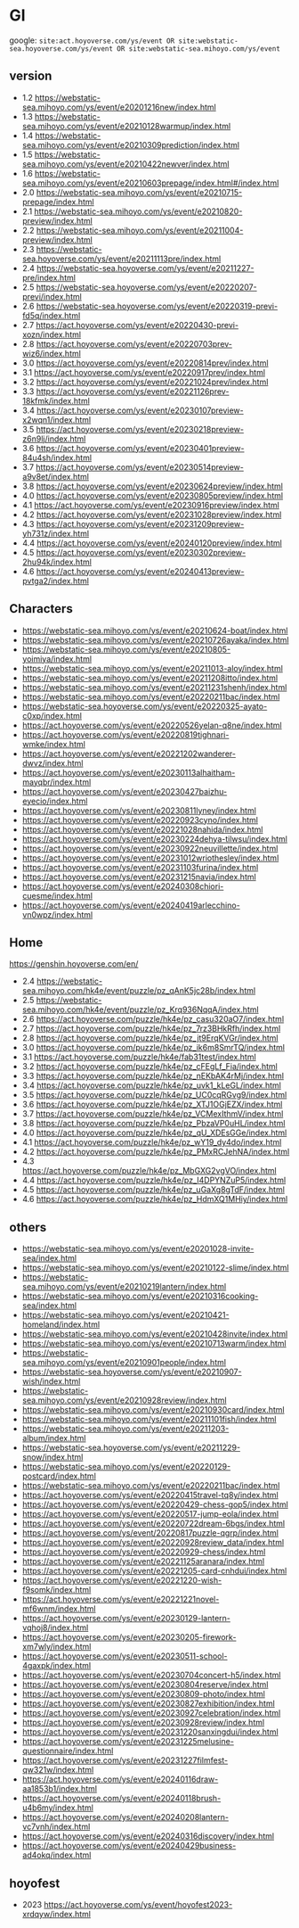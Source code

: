 # GI
google: ```site:act.hoyoverse.com/ys/event OR site:webstatic-sea.hoyoverse.com/ys/event OR site:webstatic-sea.mihoyo.com/ys/event```

## version
- 1.2 https://webstatic-sea.mihoyo.com/ys/event/e20201216new/index.html
- 1.3 https://webstatic-sea.mihoyo.com/ys/event/e20210128warmup/index.html
- 1.4 https://webstatic-sea.mihoyo.com/ys/event/e20210309prediction/index.html
- 1.5 https://webstatic-sea.mihoyo.com/ys/event/e20210422newver/index.html
- 1.6 https://webstatic-sea.mihoyo.com/ys/event/e20210603prepage/index.html#/index.html
- 2.0 https://webstatic-sea.mihoyo.com/ys/event/e20210715-prepage/index.html
- 2.1 https://webstatic-sea.mihoyo.com/ys/event/e20210820-preview/index.html
- 2.2 https://webstatic-sea.mihoyo.com/ys/event/e20211004-preview/index.html
- 2.3 https://webstatic-sea.hoyoverse.com/ys/event/e20211113pre/index.html
- 2.4 https://webstatic-sea.hoyoverse.com/ys/event/e20211227-pre/index.html
- 2.5 https://webstatic-sea.hoyoverse.com/ys/event/e20220207-previ/index.html
- 2.6 https://webstatic-sea.hoyoverse.com/ys/event/e20220319-previ-fd5q/index.html
- 2.7 https://act.hoyoverse.com/ys/event/e20220430-previ-xozn/index.html
- 2.8 https://act.hoyoverse.com/ys/event/e20220703prev-wiz6/index.html
- 3.0 https://act.hoyoverse.com/ys/event/e20220814prev/index.html
- 3.1 https://act.hoyoverse.com/ys/event/e20220917prev/index.html
- 3.2 https://act.hoyoverse.com/ys/event/e20221024prev/index.html
- 3.3 https://act.hoyoverse.com/ys/event/e20221126prev-18kfmk/index.html
- 3.4 https://act.hoyoverse.com/ys/event/e20230107preview-x2wqn1/index.html
- 3.5 https://act.hoyoverse.com/ys/event/e20230218preview-z6n9lj/index.html
- 3.6 https://act.hoyoverse.com/ys/event/e20230401preview-84u4sh/index.html
- 3.7 https://act.hoyoverse.com/ys/event/e20230514preview-a9v8et/index.html
- 3.8 https://act.hoyoverse.com/ys/event/e20230624preview/index.html
- 4.0 https://act.hoyoverse.com/ys/event/e20230805preview/index.html
- 4.1 https://act.hoyoverse.com/ys/event/e20230916preview/index.html
- 4.2 https://act.hoyoverse.com/ys/event/e20231028preview/index.html
- 4.3 https://act.hoyoverse.com/ys/event/e20231209preview-yh731z/index.html
- 4.4 https://act.hoyoverse.com/ys/event/e20240120preview/index.html
- 4.5 https://act.hoyoverse.com/ys/event/e20230302preview-2hu94k/index.html
- 4.6 https://act.hoyoverse.com/ys/event/e20240413preview-pvtga2/index.html

## Characters
- https://webstatic-sea.mihoyo.com/ys/event/e20210624-boat/index.html <Kazuha>
- https://webstatic-sea.mihoyo.com/ys/event/e20210726ayaka/index.html <Ayaka>
- https://webstatic-sea.mihoyo.com/ys/event/e20210805-yoimiya/index.html <Yoimiya>
- https://webstatic-sea.mihoyo.com/ys/event/e20211013-aloy/index.html <Aloy>
- https://webstatic-sea.mihoyo.com/ys/event/e20211208itto/index.html <Itto>
- https://webstatic-sea.mihoyo.com/ys/event/e20211231shenh/index.html <Shenhe>
- https://webstatic-sea.mihoyo.com/ys/event/e20220211bac/index.html <Yae>
- https://webstatic-sea.hoyoverse.com/ys/event/e20220325-ayato-c0xp/index.html <Ayato>
- https://act.hoyoverse.com/ys/event/e20220526yelan-q8ne/index.html <Yelan>
- https://act.hoyoverse.com/ys/event/e20220819tighnari-wmke/index.html <Tighnari>
- https://act.hoyoverse.com/ys/event/e20221202wanderer-dwvz/index.html <Wanderer>
- https://act.hoyoverse.com/ys/event/e20230113alhaitham-mayqbr/index.html <Alhaitham>
- https://act.hoyoverse.com/ys/event/e20230427baizhu-eyecio/index.html <Baizhu>
- https://act.hoyoverse.com/ys/event/e20230811lyney/index.html <Lyney>
- https://act.hoyoverse.com/ys/event/e20220923cyno/index.html <Cyno>
- https://act.hoyoverse.com/ys/event/e20221028nahida/index.html <Nahida>
- https://act.hoyoverse.com/ys/event/e20230224dehya-tilwsu/index.html <Dehya>
- https://act.hoyoverse.com/ys/event/e20230922neuvillette/index.html <Neuvillte>
- https://act.hoyoverse.com/ys/event/e20231012wriothesley/index.html <Wriothesley>
- https://act.hoyoverse.com/ys/event/e20231103furina/index.html <Furina>
- https://act.hoyoverse.com/ys/event/e20231215navia/index.html <Navia>
- https://act.hoyoverse.com/ys/event/e20240308chiori-cuesme/index.html <Chiori>
- https://act.hoyoverse.com/ys/event/e20240419arlecchino-vn0wpz/index.html <Arlecchino>

## Home
https://genshin.hoyoverse.com/en/
- 2.4 https://webstatic-sea.mihoyo.com/hk4e/event/puzzle/pz_qAnK5jc28b/index.html
- 2.5 https://webstatic-sea.mihoyo.com/hk4e/event/puzzle/pz_Krq936NqqA/index.html
- 2.6 https://act.hoyoverse.com/puzzle/hk4e/pz_casu320aO7/index.html
- 2.7 https://act.hoyoverse.com/puzzle/hk4e/pz_7rz3BHkRfh/index.html
- 2.8 https://act.hoyoverse.com/puzzle/hk4e/pz_jt9ErqKVGr/index.html
- 3.0 https://act.hoyoverse.com/puzzle/hk4e/pz_ik6m8SmrTQ/index.html
- 3.1 https://act.hoyoverse.com/puzzle/hk4e/fab31test/index.html
- 3.2 https://act.hoyoverse.com/puzzle/hk4e/pz_cFEgLf_Fia/index.html
- 3.3 https://act.hoyoverse.com/puzzle/hk4e/pz_nEKbAK4rMj/index.html
- 3.4 https://act.hoyoverse.com/puzzle/hk4e/pz_uvk1_kLeGL/index.html
- 3.5 https://act.hoyoverse.com/puzzle/hk4e/pz_UC0cqRGvg9/index.html
- 3.6 https://act.hoyoverse.com/puzzle/hk4e/pz_XTJ1OGjEZX/index.html
- 3.7 https://act.hoyoverse.com/puzzle/hk4e/pz_VCMexIthmV/index.html
- 3.8 https://act.hoyoverse.com/puzzle/hk4e/pz_PbzaVP0uHL/index.html
- 4.0 https://act.hoyoverse.com/puzzle/hk4e/pz_qU_XDEsGGe/index.html
- 4.1 https://act.hoyoverse.com/puzzle/hk4e/pz_wY19_dy4do/index.html
- 4.2 https://act.hoyoverse.com/puzzle/hk4e/pz_PMxRCJehNA/index.html
- 4.3 https://act.hoyoverse.com/puzzle/hk4e/pz_MbGXG2vgVO/index.html
- 4.4 https://act.hoyoverse.com/puzzle/hk4e/pz_I4DPYNZuP5/index.html
- 4.5 https://act.hoyoverse.com/puzzle/hk4e/pz_uGaXg8gTdF/index.html
- 4.6 https://act.hoyoverse.com/puzzle/hk4e/pz_HdmXQ1MHiy/index.html

## others
- https://webstatic-sea.mihoyo.com/ys/event/e20201028-invite-sea/index.html
- https://webstatic-sea.mihoyo.com/ys/event/e20210122-slime/index.html
- https://webstatic-sea.mihoyo.com/ys/event/e20210219lantern/index.html <lantern2021>
- https://webstatic-sea.mihoyo.com/ys/event/e20210316cooking-sea/index.html
- https://webstatic-sea.mihoyo.com/ys/event/e20210421-homeland/index.html
- https://webstatic-sea.mihoyo.com/ys/event/e20210428invite/index.html
- https://webstatic-sea.mihoyo.com/ys/event/e20210713warm/index.html
- https://webstatic-sea.mihoyo.com/ys/event/e20210901people/index.html
- https://webstatic-sea.hoyoverse.com/ys/event/e20210907-wish/index.html
- https://webstatic-sea.mihoyo.com/ys/event/e20210928review/index.html
- https://webstatic-sea.mihoyo.com/ys/event/e20210930card/index.html
- https://webstatic-sea.mihoyo.com/ys/event/e20211101fish/index.html
- https://webstatic-sea.mihoyo.com/ys/event/e20211203-album/index.html
- https://webstatic-sea.hoyoverse.com/ys/event/e20211229-snow/index.html
- https://webstatic-sea.mihoyo.com/ys/event/e20220129-postcard/index.html
- https://webstatic-sea.mihoyo.com/ys/event/e20220211bac/index.html
- https://act.hoyoverse.com/ys/event/e20220415travel-tq8y/index.html
- https://act.hoyoverse.com/ys/event/e20220429-chess-gop5/index.html
- https://act.hoyoverse.com/ys/event/e20220517-jump-eola/index.html <sogankyoen>
- https://act.hoyoverse.com/ys/event/e20220722dream-6bgs/index.html
- https://act.hoyoverse.com/ys/event/20220817puzzle-qgrp/index.html
- https://act.hoyoverse.com/ys/event/e20220928review_data/index.html
- https://act.hoyoverse.com/ys/event/e20220929-chess/index.html
- https://act.hoyoverse.com/ys/event/e20221125aranara/index.html
- https://act.hoyoverse.com/ys/event/e20221205-card-cnhdui/index.html
- https://act.hoyoverse.com/ys/event/e20221220-wish-f9somk/index.html
- https://act.hoyoverse.com/ys/event/e20221221novel-mf6wnm/index.html
- https://act.hoyoverse.com/ys/event/e20230129-lantern-vqhoj8/index.html <lantern2023>
- https://act.hoyoverse.com/ys/event/e20230205-firework-xm7wly/index.html
- https://act.hoyoverse.com/ys/event/e20230511-school-4gaxpk/index.html
- https://act.hoyoverse.com/ys/event/e20230704concert-h5/index.html <Concert> <no>
- https://act.hoyoverse.com/ys/event/e20230804reserve/index.html
- https://act.hoyoverse.com/ys/event/e20230809-photo/index.html
- https://act.hoyoverse.com/ys/event/e20230827exhibition/index.html <fontaine>
- https://act.hoyoverse.com/ys/event/e20230927celebration/index.html
- https://act.hoyoverse.com/ys/event/e20230928review/index.html
- https://act.hoyoverse.com/ys/event/e20231220sanxingdui/index.html <Zhongli cn collab>
- https://act.hoyoverse.com/ys/event/e20231225melusine-questionnaire/index.html <melusine>
- https://act.hoyoverse.com/ys/event/e20231227filmfest-qw321w/index.html
- https://act.hoyoverse.com/ys/event/e20240116draw-aa1853b1/index.html
- https://act.hoyoverse.com/ys/event/e20240118brush-u4b6my/index.html
- https://act.hoyoverse.com/ys/event/e20240208lantern-vc7vnh/index.html <lantern2024>
- https://act.hoyoverse.com/ys/event/e20240316discovery/index.html
- https://act.hoyoverse.com/ys/event/e20240429business-ad4okq/index.html

## hoyofest
- 2023 https://act.hoyoverse.com/ys/event/hoyofest2023-xrdqyw/index.html
